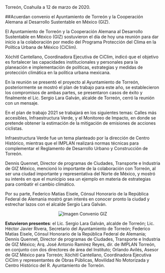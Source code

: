 
Torreón, Coahuila a 12 de marzo de 2020.

##Acuerdan convenio el Ayuntamiento de Torreón y la Cooperación Alemana al Desarrollo Sustentable en México (GIZ).

El Ayuntamiento de Torreón y la Cooperación Alemana al Desarrollo Sustentable en México (GIZ) sostuvieron el día de hoy una reunión para dar inicio a la colaboración por medio del Programa Protección del Clima en la Política Urbana de México (CiClim).

Xóchitl Cantellano, Coordinadora Ejecutiva de CiClim, indicó que el objetivo es fortalecer las capacidades institucionales y personales para la planeación e implementación de políticas, estrategias y medidas de protección climática en la política urbana mexicana.

En la reunión se presentó el proyecto al Ayuntamiento de Torreón, posteriormente se mostró el plan de trabajo para este año, se establecieron los compromisos de ambas partes, se presentaron casos de éxito y finalmente el Lic. Sergio Lara Galván, alcalde de Torreón, cerró la reunión con un mensaje.

En el plan de trabajo 2021 se trabajará en los siguientes temas: Calles más accesibles, Infraestructura Verde, y el Monitoreo de Impacto, en donde se pretende obtener la estimación de la mitigación de emisiones de acciones ciclistas.

Infraestructura Verde fue un tema planteado por la dirección de Centro Histórico, mientras que el IMPLAN realizará normas técnicas para complementar el Reglamento de Desarrollo Urbano y Construcción de Torreón.

Dennis Quennet, Director de programas de Ciudades, Transporte e Industria de GIZ México, mencionó lo importante de la colaboración con Torreón, al ser una ciudad importante y representativa del Norte de México, y mostró su interés en que el municipio sea un ejemplo en materia de estrategias para combatir el cambio climático.

Por su parte, Federico Matías Eisele, Cónsul Honorario de la República Federal de Alemania mostró gran interés en conocer pronto la ciudad y estrechar lazos con el alcalde Sergio Lara Galván.

<center><img class="img-responsive" src="2021-03-12-comunicado-giz/ima01.jpg" alt="Imagen Convenio GIZ"></center>



**Estuvieron presentes**: el Lic. Sergio Lara Galván, alcalde de Torreón; Lic. Héctor Javier Rivera, Secretario del Ayuntamiento de Torreón; Federico Matías Eisele, Cónsul Honorario de la República Federal de Alemania; Dennis Quennet, Director de programas de Ciudades, Transporte e Industria de GIZ México; Arq. José Antonio Ramírez Reyes, dir. de IMPLAN Torreón, en conjunto con dos directores de área del Instituto; Orlando Avilés, Asesor de GIZ México para Torreón; Xóchitl Cantellano, Coordinadora Ejecutiva CiClim y representantes de Obras Públicas, Movilidad No Motorizada y Centro Histórico del R. Ayuntamiento de Torreón.
